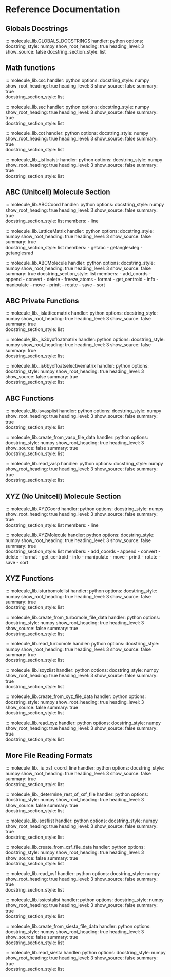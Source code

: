 # Reference Documentation

## Globals Docstrings

::: molecule_lib.GLOBALS_DOCSTRINGS
    handler: python
    options:
      docstring_style: numpy
      show_root_heading: true
      heading_level: 3
      show_source: false 
      docstring_section_style: list

## Math functions

::: molecule_lib.csc
    handler: python
    options:
      docstring_style: numpy
      show_root_heading: true
      heading_level: 3
      show_source: false
      summary: true    
      docstring_section_style: list

::: molecule_lib.sec
    handler: python
    options:
      docstring_style: numpy
      show_root_heading: true
      heading_level: 3
      show_source: false
      summary: true    
      docstring_section_style: list

::: molecule_lib.cot
    handler: python
    options:
      docstring_style: numpy
      show_root_heading: true
      heading_level: 3
      show_source: false
      summary: true    
      docstring_section_style: list

::: molecule_lib._isfloatstr
    handler: python
    options:
      docstring_style: numpy
      show_root_heading: true
      heading_level: 3
      show_source: false
      summary: true    
      docstring_section_style: list


## ABC (Unitcell) Molecule Section

::: molecule_lib.ABCCoord
    handler: python
    options:
      docstring_style: numpy
      show_root_heading: true
      heading_level: 3
      show_source: false
      summary: true    
      docstring_section_style: list
      members:
        - line

::: molecule_lib.LatticeMatrix
    handler: python
    options:
      docstring_style: numpy
      show_root_heading: true
      heading_level: 3
      show_source: false
      summary: true   
      docstring_section_style: list 
      members:
        - getabc
        - getanglesdeg
        - getanglesrad

::: molecule_lib.ABCMolecule
    handler: python
    options:
      docstring_style: numpy
      show_root_heading: true
      heading_level: 3
      show_source: false
      summary: true
      docstring_section_style: list
      members:
        - add_coords
        - append
        - convert
        - delete
        - freeze_atoms
        - format
        - get_centroid
        - info
        - manipulate
        - move
        - printt
        - rotate
        - save
        - sort
  
## ABC Private Functions

::: molecule_lib._islatticematrix
    handler: python
    options:
      docstring_style: numpy
      show_root_heading: true
      heading_level: 3
      show_source: false
      summary: true    
      docstring_section_style: list

::: molecule_lib._is3byxfloatmatrix
    handler: python
    options:
      docstring_style: numpy
      show_root_heading: true
      heading_level: 3
      show_source: false
      summary: true    
      docstring_section_style: list

::: molecule_lib._is6byxfloatselectivematrix
    handler: python
    options:
      docstring_style: numpy
      show_root_heading: true
      heading_level: 3
      show_source: false
      summary: true    
      docstring_section_style: list

## ABC Functions

::: molecule_lib.isvasplist
    handler: python
    options:
      docstring_style: numpy
      show_root_heading: true
      heading_level: 3
      show_source: false
      summary: true    
      docstring_section_style: list

::: molecule_lib.create_from_vasp_file_data
    handler: python
    options:
      docstring_style: numpy
      show_root_heading: true
      heading_level: 3
      show_source: false
      summary: true    
      docstring_section_style: list

::: molecule_lib.read_vasp
    handler: python
    options:
      docstring_style: numpy
      show_root_heading: true
      heading_level: 3
      show_source: false
      summary: true    
      docstring_section_style: list

## XYZ (No Unitcell) Molecule Section

::: molecule_lib.XYZCoord
    handler: python
    options:
      docstring_style: numpy
      show_root_heading: true
      heading_level: 3
      show_source: false
      summary: true    
      docstring_section_style: list
      members:
        - line

::: molecule_lib.XYZMolecule
    handler: python
    options:
      docstring_style: numpy
      show_root_heading: true
      heading_level: 3
      show_source: false
      summary: true   
      docstring_section_style: list 
      members:
        - add_coords
        - append
        - convert
        - delete
        - format
        - get_centroid
        - info
        - manipulate
        - move
        - printt
        - rotate
        - save
        - sort

## XYZ Functions

::: molecule_lib.isturbomolelist
    handler: python
    options:
      docstring_style: numpy
      show_root_heading: true
      heading_level: 3
      show_source: false
      summary: true    
      docstring_section_style: list

::: molecule_lib.create_from_turbomole_file_data
    handler: python
    options:
      docstring_style: numpy
      show_root_heading: true
      heading_level: 3
      show_source: false
      summary: true    
      docstring_section_style: list

::: molecule_lib.read_turbomole
    handler: python
    options:
      docstring_style: numpy
      show_root_heading: true
      heading_level: 3
      show_source: false
      summary: true    
      docstring_section_style: list
            
::: molecule_lib.isxyzlist
    handler: python
    options:
      docstring_style: numpy
      show_root_heading: true
      heading_level: 3
      show_source: false
      summary: true    
      docstring_section_style: list

::: molecule_lib.create_from_xyz_file_data
    handler: python
    options:
      docstring_style: numpy
      show_root_heading: true
      heading_level: 3
      show_source: false
      summary: true    
      docstring_section_style: list

::: molecule_lib.read_xyz
    handler: python
    options:
      docstring_style: numpy
      show_root_heading: true
      heading_level: 3
      show_source: false
      summary: true    
      docstring_section_style: list
  
## More File Reading Formats

::: molecule_lib._is_xsf_coord_line
    handler: python
    options:
      docstring_style: numpy
      show_root_heading: true
      heading_level: 3
      show_source: false
      summary: true    
      docstring_section_style: list

::: molecule_lib._determine_rest_of_xsf_file
    handler: python
    options:
      docstring_style: numpy
      show_root_heading: true
      heading_level: 3
      show_source: false
      summary: true    
      docstring_section_style: list

::: molecule_lib.isxsflist
    handler: python
    options:
      docstring_style: numpy
      show_root_heading: true
      heading_level: 3
      show_source: false
      summary: true    
      docstring_section_style: list
            
::: molecule_lib.create_from_xsf_file_data
    handler: python
    options:
      docstring_style: numpy
      show_root_heading: true
      heading_level: 3
      show_source: false
      summary: true    
      docstring_section_style: list

::: molecule_lib.read_xsf
    handler: python
    options:
      docstring_style: numpy
      show_root_heading: true
      heading_level: 3
      show_source: false
      summary: true    
      docstring_section_style: list

::: molecule_lib.issiestalist
    handler: python
    options:
      docstring_style: numpy
      show_root_heading: true
      heading_level: 3
      show_source: false
      summary: true    
      docstring_section_style: list
     
::: molecule_lib.create_from_siesta_file_data
    handler: python
    options:
      docstring_style: numpy
      show_root_heading: true
      heading_level: 3
      show_source: false
      summary: true    
      docstring_section_style: list

::: molecule_lib.read_siesta
    handler: python
    options:
      docstring_style: numpy
      show_root_heading: true
      heading_level: 3
      show_source: false
      summary: true    
      docstring_section_style: list

